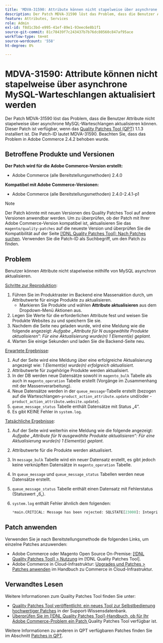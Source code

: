 ```yaml
---
title: 'MDVA-31590: Attribute können nicht stapelweise über asynchrone MySQL-Warteschlangen aktualisiert werden'
description: Der Patch MDVA-31590 löst das Problem, dass die Benutzer Attribute nicht stapelweise über asynchrone MySQL-Warteschlangen aktualisieren können. Dieser Patch ist verfügbar, wenn das [Quality Patches Tool (QPT)](https://experienceleague.adobe.com/en/docs/commerce-knowledge-base/kb/announcements/commerce-announcements/magento-quality-patches-released-new-tool-to-self-serve-quality-patches) 1.1.3 installiert ist. Die Patch-ID lautet MDVA-31590. Beachten Sie, dass das Problem in Adobe Commerce 2.4.2 behoben wurde.
feature: Attributes, Services
role: Admin
exl-id: f8d1c3bd-e995-41ef-89e1-93eec6e8b1f1
source-git-commit: 81c78439f7c243437b7b76dc80560c847af95ace
workflow-type: tm+mt
source-wordcount: '558'
ht-degree: 0%

---
```


# MDVA-31590: Attribute können nicht stapelweise über asynchrone MySQL-Warteschlangen aktualisiert werden

Der Patch MDVA-31590 löst das Problem, dass die Benutzer Attribute nicht stapelweise über asynchrone MySQL-Warteschlangen aktualisieren können. Dieser Patch ist verfügbar, wenn das [Quality Patches Tool (QPT)](https://experienceleague.adobe.com/en/docs/commerce-knowledge-base/kb/announcements/commerce-announcements/magento-quality-patches-released-new-tool-to-self-serve-quality-patches) 1.1.3 installiert ist. Die Patch-ID lautet MDVA-31590. Beachten Sie, dass das Problem in Adobe Commerce 2.4.2 behoben wurde.

## Betroffene Produkte und Versionen

**Der Patch wird für die Adobe Commerce-Version erstellt:**

* Adobe Commerce (alle Bereitstellungsmethoden) 2.4.0

**Kompatibel mit Adobe Commerce-Versionen:**

* Adobe Commerce (alle Bereitstellungsmethoden) 2.4.0-2.4.1-p1

>[!NOTE]
>
>Der Patch könnte mit neuen Versionen des Quality Patches Tool auf andere Versionen anwendbar werden. Um zu überprüfen, ob der Patch mit Ihrer Adobe Commerce-Version kompatibel ist, aktualisieren Sie das `magento/quality-patches` auf die neueste Version und überprüfen Sie die Kompatibilität auf der Seite [[!DNL Quality Patches Tool]: Nach Patches suchen](https://experienceleague.adobe.com/en/docs/commerce-knowledge-base/kb/announcements/commerce-announcements/magento-quality-patches-released-new-tool-to-self-serve-quality-patches). Verwenden Sie die Patch-ID als Suchbegriff, um den Patch zu finden.

## Problem

Benutzer können Attribute nicht stapelweise mithilfe von MySQL asynchron aktualisieren.

<u>Schritte zur Reproduktion</u>:

1. Führen Sie im Produktraster im Backend eine Massenaktion durch, um Attributwerte für einige Produkte zu aktualisieren.
   * Markieren Sie Produkte und wählen **Attribute aktualisieren** aus dem Dropdown-Menü Aktionen aus.
1. Legen Sie Werte für die erforderlichen Attribute fest und weisen Sie Produkte Websites zu und speichern Sie sie.
1. Nachdem die Seite neu geladen wurde, wird eine Meldung wie die folgende angezeigt:
   *Aufgabe „Attribute für N ausgewählte Produkte aktualisieren“: Für eine Aktualisierung wurde(n) 1 Element(e) geplant.*
1. Warten Sie einige Sekunden und laden Sie die Backend-Seite neu.

<u>Erwartete Ergebnisse</u>:

1. Auf der Seite wird eine Meldung über eine erfolgreiche Aktualisierung angezeigt wie: *1 Element(e) wurde(n) erfolgreich aktualisiert.*
1. Attributwerte für zugehörige Produkte werden aktualisiert.
1. In der DB werden neue Datensätze sowohl in `magento_bulk` Tabelle als auch in `magento_operation` Tabelle erstellt (Vorgänge im Zusammenhang mit der Massenverarbeitung).
1. Neue Datensätze werden in der `queue_message`-Tabelle erstellt (bezogen auf die Warteschlangen-`product_action_attribute.update` und/oder -`product_action_attribute.website.update`).
1. `queue_message_status` Tabelle enthält Datensätze mit Status „4“.
1. Es gibt KEINE Fehler in `system.log`.

<u>Tatsächliche Ergebnisse</u>:

1. Auf der Seite wird weiterhin eine Meldung wie die folgende angezeigt:
   *Aufgabe „Attribute für N ausgewählte Produkte aktualisieren“: Für eine Aktualisierung wurde(n) 1 Element(e) geplant.*
1. Attributwerte für die Produkte werden aktualisiert.
1. In `message_bulk` Tabelle wird ein neuer Datensatz erstellt, es gibt jedoch keine verknüpften Datensätze in `magento_operation` Tabelle.
1. In `queue_message` und `queue_message_status` Tabellen werden neue Datensätze erstellt.
1. `queue_message_status` Tabelle enthält einen Datensatz mit Fehlerstatus (Statuswert „6„).
1. `system.log` enthält Fehler ähnlich dem folgenden:

   ```sql
   *main.CRITICAL: Message has been rejected: SQLSTATE[23000]: Integrity constraint violation: 1048 Column 'operation_key' cannot be null, query was: INSERT INTO {{magento_operation}} ({{id}}, {{bulk_uuid}}, {{topic_name}}, {{serialized_data}}, {{result_serialized_data}}, {{status}}, {{error_code}}, {{result_message}}, {{operation_key}}) VALUES (?, ?, ?, ?, ?, ?, ?, ?, ?) [] []*
   ```

## Patch anwenden

Verwenden Sie je nach Bereitstellungsmethode die folgenden Links, um einzelne Patches anzuwenden:

* Adobe Commerce oder Magento Open Source On-Premise: [[!DNL Quality Patches Tool] > Nutzung](/help/tools/quality-patches-tool/usage.md) im [!DNL Quality Patches Tool].
* Adobe Commerce in Cloud-Infrastruktur: [Upgrades und Patches > Patches anwenden](https://experienceleague.adobe.com/docs/commerce-cloud-service/user-guide/develop/upgrade/apply-patches.html) im Handbuch zu Commerce in Cloud-Infrastruktur.

## Verwandtes Lesen

Weitere Informationen zum Quality Patches Tool finden Sie unter:

* [Quality Patches Tool veröffentlicht: ein neues Tool zur Selbstbedienung hochwertiger Patches](https://experienceleague.adobe.com/en/docs/commerce-knowledge-base/kb/announcements/commerce-announcements/magento-quality-patches-released-new-tool-to-self-serve-quality-patches) in der Support-Wissensdatenbank.
* [Überprüfen Sie im [!DNL Quality Patches Tool]-Handbuch, ob für Ihr Adobe Commerce-Problem ein Patch ](/help/tools/quality-patches-tool/patches-available-in-qpt/check-patch-for-magento-issue-with-magento-quality-patches.md) Quality Patches Tool verfügbar ist.

Weitere Informationen zu anderen in QPT verfügbaren Patches finden Sie im Abschnitt [Patches in QPT](https://support.magento.com/hc/en-us/sections/360010506631-Patches-available-in-MQP-tool-).

